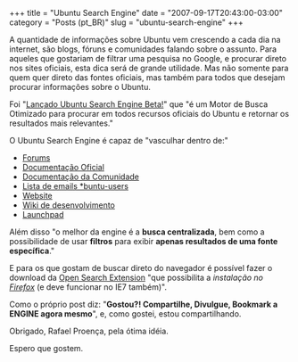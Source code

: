 +++
title = "Ubuntu Search Engine"
date = "2007-09-17T20:43:00-03:00"
category = "Posts (pt_BR)"
slug = "ubuntu-search-engine"
+++

A quantidade de informações sobre Ubuntu vem crescendo a cada dia na internet,
são blogs, fóruns e comunidades falando sobre o assunto. Para aqueles que
gostariam de filtrar uma pesquisa no Google, e procurar direto nos sites
oficiais, esta dica será de grande utilidade. Mas não somente para quem quer
direto das fontes oficiais, mas também para todos que desejam procurar
informações sobre o Ubuntu.

Foi "[Lançado Ubuntu Search Engine
Beta!](http://www.cypherbios.org/blog/?p=48&language=pt)" que "é um Motor de
Busca Otimizado para procurar em todos recursos oficiais do Ubuntu e retornar
os resultados mais relevantes."

O Ubuntu Search Engine é capaz de "vasculhar dentro de:"

-  [Forums](http://ubuntuforums.org/)
-  [Documentação Oficial](http://help.ubuntu.com/)
-  [Documentação da Comunidade](http://help.ubuntu.com/community/)
-  [Lista de emails *buntu-users](http://lists.ubuntu.com/)
-  [Website](http://www.ubuntu.com/)
-  [Wiki de desenvolvimento](http://wiki.ubuntu.com/)
-  [Launchpad](http://launchpad.net/)

Além disso "o melhor da engine é a **busca centralizada**, bem como a
possibilidade de usar **filtros** para exibir **apenas resultados de uma fonte
específica**."

E para os que gostam de buscar direto do navegador é possível fazer o download
da [Open Search Extension](http://us.cypherbios.org/browser-extension.htm) "que
possibilita a *instalação no
[Firefox](http://www.spreadfirefox.com/?q=affiliates&id=178573&t=1)* (e deve
funcionar no IE7 também)".

Como o próprio post diz: "**Gostou?! Compartilhe, Divulgue, Bookmark a ENGINE
agora mesmo**", e, como gostei, estou compartilhando.

Obrigado, Rafael Proença, pela ótima idéia.

Espero que gostem.
